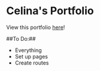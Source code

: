 <h1>Celina's Portfolio</h1>

View this portfolio [here](https://celinagutierrez.github.io)!

##To Do:##
* Everything
* Set up pages
* Create routes
